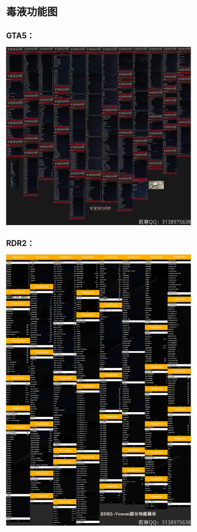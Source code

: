 # 毒液功能图

## **GTA5：**

![](<../../.gitbook/assets/image (26).png>)

## **RDR2：**

![](<../../.gitbook/assets/image (10).png>)
